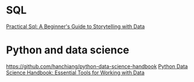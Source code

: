 
# SQL
[Practical Sql: A Beginner's Guide to Storytelling with Data](https://www.amazon.sg/Practical-Sql-Beginners-Guide-Storytelling/dp/1593278276)

# Python and data science
https://github.com/hanchiang/python-data-science-handbook
[Python Data Science Handbook: Essential Tools for Working with Data](https://www.amazon.sg/Python-Data-Science-Handbook-Essential/dp/1491912057)
